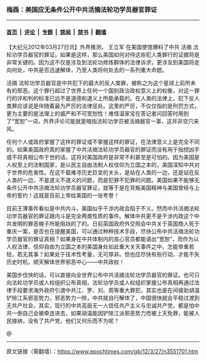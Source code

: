 ### 梅酉：美国应无条件公开中共活摘法轮功学员器官罪证

---

#### [首页](../../../..?n3551701) &nbsp;|&nbsp; [评论](../../../../../epoch-comment?n3551701) &nbsp;|&nbsp; [专题](../../../../../epoch-special?n3551701) &nbsp;|&nbsp; [禁闻](../../../../../epoch-news?n3551701) &nbsp;|&nbsp; [禁书](../../../../../books?n3551701) &nbsp;|&nbsp; [翻墙](https://github.com/gfw-breaker/nogfw/blob/master/README.md?n3551701)


<div class="post_content" id="artbody" itemprop="articleBody">
 <!-- article content begin -->
 <p>
  【大纪元2012年03月27日讯】外界推测，
  <ok href="https://www.epochtimes.com/gb/tag/%E7%8E%8B%E7%AB%8B%E5%86%9B.html">
   王立军
  </ok>
  在美国使馆爆料了中共
  <ok href="https://www.epochtimes.com/gb/tag/%E6%B4%BB%E6%91%98.html">
   活摘
  </ok>
  法轮功学员器官的罪证。如果是这样，那么美国如何对待这些犯人类罪行的证据将是非常关键的。因为这不仅是涉及到法轮功修炼群体的法律诉求，更涉及到美国将走向何处，中共是否迅速解体，乃至人类将何处去的一系列重大命题。
 </p>
 <p>
  <ok href="https://www.epochtimes.com/gb/tag/%E6%B4%BB%E6%91%98.html">
   活摘
  </ok>
  法轮功学员器官是中共犯下的最大的反人类罪，被称之为这个星球上前所未有的邪恶。这个罪行超过了世界上任何一个国别政治政权意义上的权衡，对这一罪行的评和判的标准已远不是道德和道义上所能承载的。在人类的法律上，犯下反人类罪应该说是伴随着最为严厉的法律惩处。这里的严厉，不仅仅指的是刑罚方式，更为主要的是法理上的威严和不可宽恕性！难怪温家宝在答记者问回答时用到了“宽恕”一词，外界评论可能就是暗指法轮功学员被活摘器官一事，这并非空穴来风。
 </p>
 <p>
  任何个人或政府掌握了这样的罪证或不掌握这样的罪证，在法律意义上是完全不同的。如果美国政府真的掌握了中共活摘法轮功学员器官的罪证而没有用于指控凶手或不将真相公布于世的话，这将对美国政府是非常不利甚至是可怕的。因为美国是人权至上的法制国家，是以民主自由法制人权信仰为立国之本的，美国深知中共对于世界的危害性。在这千载难寻历史巨变的关头，是站在人类的一边，还是站在反人类的一边，不是道义不道义的问题，而是犯罪不犯罪的问题。美国如果不能够无条件公开中共活摘法轮功学员器官罪证，就等于是在背叛美国精神与美国曾经与上帝的誓约！这就是目前上帝给美国的一张考卷！
 </p>
 <p>
  目前王薄事件看似是中共内斗，美国似乎干涉内政会陷于不义。然而中共活摘法轮功学员器官的罪证跟内斗是完全两类性质的事件。解体中共更不是干涉内政这个中共发明的罪恶幌子所能阻挡的了的。日前英国政府外交照会中共关于英国商人死于重庆一案，是否也在提醒美国，可以通过种种技术手段，尽快公布中共活摘法轮功学员器官的罪证真相？如果身在中共体制内的良心官员都能语出“宽恕”，而作为以人权法律、信仰自由为立国之本的美国身处如此重大关天事件之中，怎能举重若轻，若无其事？如果处于技术性考量，无可厚非。但也应尽快有些行动，才能不失历史时机，顺天解体世界邪恶中心——中共政权！
 </p>
 <p>
  美国步伐快的话，可以直接向全世界公布中共活摘法轮功学员器官的罪证。也可只向法轮功学员或人权组织公布真相，法轮功学员或人权组织掌握公布真相再通过法律手段要求海外政府引渡中共江、罗、刘、周等重大罪犯，其实也是在间接助胡温铲除江系邪恶势力，邪恶势力一除，中共就自行解体了，中国很快就会平稳过渡到无共产社会，其实，现行的中共高层无一人信任共产主义与忠诚共产党，都是怕中共一倒自己会被牵连进去，如果胡温能因铲除江派邪恶势力而被上天免罪，能被人民接纳，没有了共产党，他们又何乐而不为呢？
 </p>
 <p>
  @
 </p>
 <!-- article content end -->
 <div id="below_article_ad">
 </div>
</div>


---

原文链接（需翻墙）：https://www.epochtimes.com/gb/12/3/27/n3551701.htm